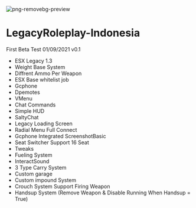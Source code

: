 ![png-removebg-preview](https://user-images.githubusercontent.com/90019085/131947140-10d253ae-43c4-4883-970f-70b70f775eba.png)
# LegacyRoleplay-Indonesia

First Beta Test 01/09/2021
v0.1 
- ESX Legacy 1.3
- Weight Base System 
- Diffrent Ammo Per Weapon
- ESX Base whitelist job
- Gcphone
- Dpemotes
- VMenu
- Chat Commands
- Simple HUD
- SaltyChat
- Legacy Loading Screen
- Radial Menu Full Connect
- Gcphone Integrated ScreenshotBasic
- Seat Switcher Support 16 Seat
- Tweaks 
- Fueling System
- InteractSound
- 3 Type Carry System
- Custom garage
- Custom impound System
- Crouch System Support Firing Weapon 
- Handsup System (Remove Weapon & Disable Running When Handsup = True)
